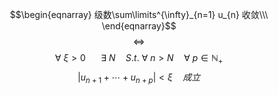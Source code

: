 $$\begin{eqnarray}
级数\sum\limits^{\infty}_{n=1} u_{n} 收敛\\\
\end{eqnarray}$$
$$\Leftrightarrow$$
$$ \forall \ \xi>0 \ \quad \ \exists \ N \quad S.t. \ \forall \ n > N \quad \forall \ p \in \mathbb{N}_{+}$$
$$\left | u_{n+1} + \cdots + u_{n+p} \right | < \xi \quad 成立$$